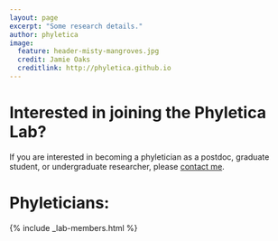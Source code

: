 ```yaml
---
layout: page
excerpt: "Some research details."
author: phyletica 
image:
  feature: header-misty-mangroves.jpg
  credit: Jamie Oaks
  creditlink: http://phyletica.github.io
---
```


# Interested in joining the Phyletica Lab?

If you are interested in becoming a phyletician as a postdoc, graduate student,
or undergraduate researcher, please [contact me](mailto:phyletica@gmail.com).

# Phyleticians:
{% include _lab-members.html %}


